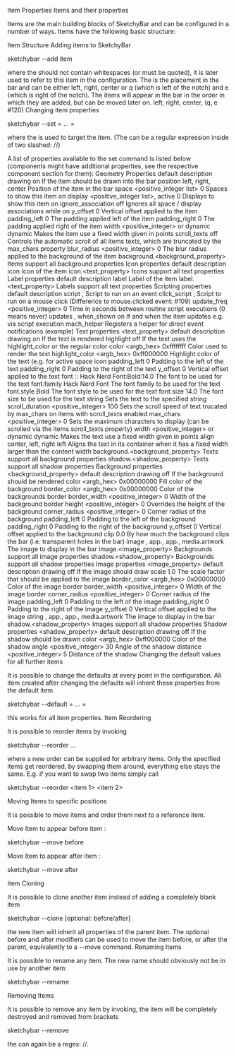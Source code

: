Item Properties
Items and their properties

Items are the main building blocks of SketchyBar and can be configured in a number of ways. Items have the following basic structure:

Item Structure
Adding items to SketchyBar

sketchybar --add item <name> <position>

where the <name> should not contain whitespaces (or must be quoted), it is later used to refer to this item in the configuration. The <position> is the placement in the bar and can be either left, right, center or q (which is left of the notch) and e (which is right of the notch). The items will appear in the bar in the order in which they are added, but can be moved later on.
<name>	<string>
<position>	left, right, center, (q, e #120)
Changing item properties

sketchybar --set <name> <property>=<value> ... <property>=<value>

where the <name> is used to target the item. (The <name> can be a regular expression inside of two slashed: /<regex>/)

A list of properties available to the set command is listed below (components might have additional properties, see the respective component section for them):
Geometry Properties
<property>	<value>	default	description
drawing	<boolean>	on	If the item should be drawn into the bar
position	left, right, center		Position of the item in the bar
space	<positive_integer list>	0	Spaces to show this item on
display	<positive_integer list>, active	0	Displays to show this item on
ignore_association	<boolean>	off	Ignores all space / display associations while on
y_offset	<integer>	0	Vertical offset applied to the item
padding_left	<integer>	0	The padding applied left of the item
padding_right	<integer>	0	The padding applied right of the item
width	<positive_integer> or dynamic	dynamic	Makes the item use a fixed width given in points
scroll_texts	<boolean>	off	Controls the automatic scroll of all items texts, which are truncated by the max_chars property
blur_radius	<positive_integer>	0	The blur radius applied to the background of the item
background.<background_property>			Items support all background properties
Icon properties
<property>	<value>	default	description
icon	<string>		Icon of the item
icon.<text_property>			Icons support all text properties
Label properties
<property>	<value>	default	description
label	<string>		Label of the item
label.<text_property>			Labels support all text properties
Scripting properties
<property>	<value>	default	description
script	<path>, <string>		Script to run on an event
click_script	<path>, <string>		Script to run on a mouse click (Difference to mouse.clicked event: #109)
update_freq	<positive_integer>	0	Time in seconds between routine script executions (0 means never)
updates	<boolean>, when_shown	on	If and when the item updates e.g. via script execution
mach_helper	<string>		Registers a helper for direct event notifications (example)
Text properties
<text_property>	<value>	default	description
drawing	<boolean>	on	If the text is rendered
highlight	<boolean>	off	If the text uses the highlight_color or the regular color
color	<argb_hex>	0xffffffff	Color used to render the text
highlight_color	<argb_hex>	0xff000000	Highlight color of the text (e.g. for active space icon
padding_left	<integer>	0	Padding to the left of the text
padding_right	<integer>	0	Padding to the right of the text
y_offset	<integer>	0	Vertical offset applied to the text
font	<family>:<type>:<size>	Hack Nerd Font:Bold:14.0	The font to be used for the text
font.family	<string>	Hack Nerd Font	The font family to be used for the text
font.style	<string>	Bold	The font style to be used for the text
font.size	<float>	14.0	The font size to be used for the text
string	<string>		Sets the text to the specified string
scroll_duration	<positive_integer>	100	Sets the scroll speed of text trucated by max_chars on items with scroll_texts enabled
max_chars	<positive_integer>	0	Sets the maximum characters to display (can be scrolled via the items scroll_texts property)
width	<positive_integer> or dynamic	dynamic	Makes the text use a fixed width given in points
align	center, left, right	left	Aligns the text in its container when it has a fixed width larger than the content width
background.<background_property>			Texts support all background properties
shadow.<shadow_property>			Texts support all shadow properties
Background properties
<background_property>	<value>	default	description
drawing	<boolean>	off	If the background should be rendered
color	<argb_hex>	0x00000000	Fill color of the background
border_color	<argb_hex>	0x00000000	Color of the backgrounds border
border_width	<positive_integer>	0	Width of the background border
height	<positive_integer>	0	Overrides the height of the background
corner_radius	<positive_integer>	0	Corner radius of the background
padding_left	<integer>	0	Padding to the left of the background
padding_right	<integer>	0	Padding to the right of the background
y_offset	<integer>	0	Vertical offset applied to the background
clip	<float>	0.0	By how much the background clips the bar (i.e. transparent holes in the bar)
image	<path>, app.<bundle-id>, app.<name>, media.artwork		The image to display in the bar
image.<image_property>			Backgrounds support all image properties
shadow.<shadow_property>			Backgrounds support all shadow properties
Image properties
<image_property>	<value>	default	description
drawing	<boolean>	off	If the image should draw
scale	<float>	1.0	The scale factor that should be applied to the image
border_color	<argb_hex>	0x00000000	Color of the image border
border_width	<positive_integer>	0	Width of the image border
corner_radius	<positive_integer>	0	Corner radius of the image
padding_left	<integer>	0	Padding to the left of the image
padding_right	<integer>	0	Padding to the right of the image
y_offset	<integer>	0	Vertical offset applied to the image
string	<path>, app.<bundle-id>, app.<name>, media.artwork		The image to display in the bar
shadow.<shadow_property>			Images support all shadow properties
Shadow properties
<shadow_property>	<value>	default	description
drawing	<boolean>	off	If the shadow should be drawn
color	<argb_hex>	0xff000000	Color of the shadow
angle	<positive_integer>	30	Angle of the shadow
distance	<positive_integer>	5	Distance of the shadow
Changing the default values for all further items

It is possible to change the defaults at every point in the configuration. All item created after changing the defaults will inherit these properties from the default item.

sketchybar --default <property>=<value> ... <property>=<value>

this works for all item properties.
Item Reordering

It is possible to reorder items by invoking

sketchybar --reorder <name> ... <name>

where a new order can be supplied for arbitrary items. Only the specified items get reordered, by swapping them around, everything else stays the same. E.g. if you want to swap two items simply call

sketchybar --reorder <item 1> <item 2>

Moving Items to specific positions

It is possible to move items and order them next to a reference item.

Move Item <name> to appear before item <reference name>:

sketchybar --move <name> before <reference name>

Move Item <name> to appear after item <reference name>:

sketchybar --move <name> after <reference name>

Item Cloning

It is possible to clone another item instead of adding a completely blank item

sketchybar --clone <parent name> <name> [optional: before/after]

the new item will inherit all properties of the parent item. The optional before and after modifiers can be used to move the item before, or after the parent, equivalently to a --move command.
Renaming Items

It is possible to rename any item. The new name should obviously not be in use by another item:

sketchybar --rename <old name> <new name>

Removing Items

It is possible to remove any item by invoking, the item will be completely destroyed and removed from brackets

sketchybar --remove <name>

the <name> can again be a regex: /<regex>/.